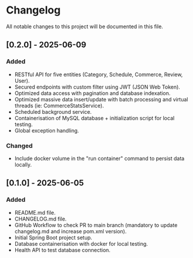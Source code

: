 # Changelog

All notable changes to this project will be documented in this file.

## [0.2.0] - 2025-06-09
### Added
- RESTful API for five entities (Category, Schedule, Commerce, Review, User).
- Secured endpoints with custom filter using JWT (JSON Web Token).
- Optimized data access with pagination and database indexation.
- Optimized massive data insert/update with batch processing and virtual threads (ie: CommerceStatsService).
- Scheduled background service.
- Containerisation of MySQL database + initialization script for local testing.
- Global exception handling.

### Changed
- Include docker volume in the "run container" command to persist data locally.

## [0.1.0] - 2025-06-05
### Added
- README.md file.
- CHANGELOG.md file.
- GitHub Workflow to check PR to main branch (mandatory to update changelog.md and increase pom.xml version).
- Initial Spring Boot project setup.
- Database containerisation with docker for local testing.
- Health API to test database connection.